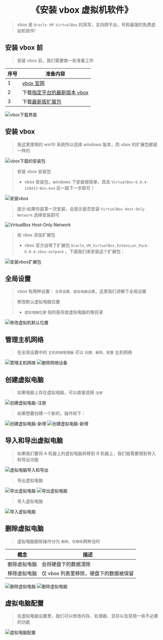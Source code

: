 <!--
+===============================================================================
| @Author: madnesslin(地上马)
+===============================================================================
| @Phone: +86 13695746767
+===============================================================================
| @Date: 2019-02-23 16:50:45
+===============================================================================
| @Email: linjialiang@163.com
+===============================================================================
| @Last modified time: 2019-02-27 11:43:11
+===============================================================================
-->

# <center>《安装 vbox 虚拟机软件》<center>

> vbox 是 `Oracle VM VirtualBox` 的简写，支持跨平台，号称最强的免费虚拟机软件!

## 安装 vbox 前

> 安装 vbox 前，我们需要做一些准备工作

| 序号 | 准备内容                                                                 |
| ---- | ------------------------------------------------------------------------ |
| 1    | [vbox 官网](https://www.virtualbox.org/)                                 |
| 2    | 下载[指定平台的最新版本 vbox](https://www.virtualbox.org/wiki/Downloads) |
| 3    | 下载[最新版扩展包](https://www.virtualbox.org/wiki/Downloads)            |

![vbox下载界面](./static/01/vbox下载界面.png)

## 安装 vbox

> 我这里使用的 win10 系统所以选择 windows 版本，而 vbox 的扩展包都是一样的

![vbox下载的安装包](./static/01/vbox下载的安装包.png)

> 安装 vbox 安装包
>
> - vbox 安装包，windows 下安装很简单，双击 `VirtualBox-6.0.4-128413-Win.exe` 后一路下一步即可！

![安装vbox](./static/01/安装vbox.gif)

> 提示:如果你是第一次安装，会提示是否安装 `VirtualBox Host-Only Network` 选择安装即可

![VirtualBox Host-Only Network](./static/01/增加的网络设备.png)

> 给 vbox 添加扩展包
>
> - vbox 官方自带了扩展包 `Oracle_VM_VirtualBox_Extension_Pack-6.0.4.vbox-extpack` ，下面我们来安装这个扩展包：

![安装vbox扩展包](./static/01/安装vbox的扩展包.gif)

## 全局设置

> vbox 有两种设置： `全局设置、虚拟电脑设置`，这里我们讲解下全局设置

> 修改默认虚拟电脑位置
>
> - `虚拟电脑位置` 指的是存放虚拟电脑的根目录

![修改虚拟机默认位置](./static/01/全局设置-修改虚拟机默认位置.gif)

## 管理主机网络

> 在全局设置中的 `主机网络管理器` 可以 `创建、删除、配置` 主机网络

![管理主机网络](./static/01/全局设置-管理主机网络.gif)
![删除网络设备](./static/01/删除网络设备.png)

## 创建虚拟电脑

> 如果电脑上存在虚拟电脑，可以直接选择 `注册`

![创建虚拟电脑-注册](./static/01/创建虚拟电脑-注册.gif)

> 如果想要创建一个新的，操作如下：

![创建虚拟电脑-新增](./static/01/创建虚拟电脑-新增.gif)
![创建虚拟电脑-新增](./static/01/创建虚拟电脑-新增.png)

## 导入和导出虚拟电脑

> 如果我们要将 A 机器上的虚拟电脑转移到 B 机器上，我们就需要用到导入和导出功能

![虚拟电脑导入和导出](./static/01/虚拟电脑导入和导出.png)

> 导出虚拟电脑

![导出虚拟电脑](./static/01/导出虚拟电脑.gif)
![导出虚拟电脑](./static/01/导出虚拟电脑.png)

> 导入虚拟电脑

![导入虚拟电脑](./static/01/导入虚拟电脑.gif)

## 删除虚拟电脑

> 虚拟电脑删除操作分为 `删除、仅移除`两种当时

| 概念         | 描述                                   |
| ------------ | -------------------------------------- |
| 删除虚拟电脑 | 会将硬盘下的数据清除                   |
| 移除虚拟电脑 | 仅 vbox 列表里移除，硬盘下的数据被保留 |

![删除虚拟电脑](./static/01/删除虚拟电脑.gif)
![删除虚拟电脑](./static/01/删除虚拟电脑.png)

## 虚拟电脑配置

> 在虚拟电脑设置里，我们可以修改内存、处理器、显存以及禁用一些不必要的功能

![虚拟电脑配置](./static/01/虚拟电脑配置.gif)
